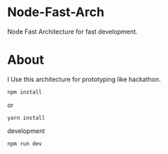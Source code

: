 # Node-Fast-Arch
Node Fast Architecture for fast development.

# About
I Use this architecture for prototyping like hackathon.

```console
npm install
```

or

```console
yarn install
```

development
```console
npm run dev
```
